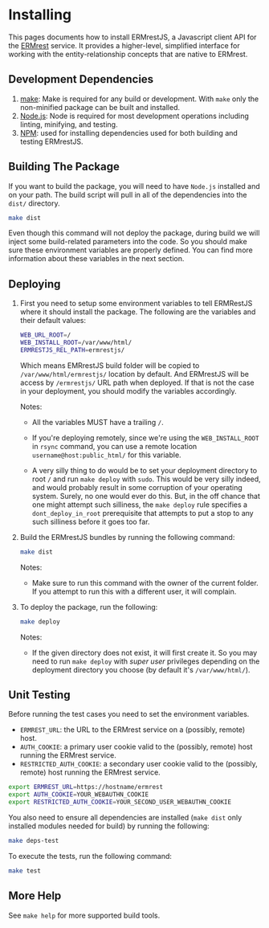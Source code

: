 # Installing

This pages documents how to install ERMrestJS, a Javascript client API for the
[ERMrest](http://github.com/informatics-isi-edu/ermrest/) service. It provides a higher-level, simplified interface for working with the entity-relationship concepts that are native to ERMrest.

## Development Dependencies

1. [make](https://en.wikipedia.org/wiki/Makefile): Make is required for any build or development. With `make` only the non-minified package can be built and installed.
2. [Node.js](https://www.nodejs.org): Node is required for most development operations including linting, minifying, and testing.
3. [NPM](https://docs.npmjs.com/downloading-and-installing-node-js-and-npm): used for installing dependencies used for both building and testing ERMrestJS.


## Building The Package

If you want to build the package, you will need to have `Node.js` installed and on your path. The build script will pull in all of the
dependencies into the `dist/` directory.

```sh
make dist
```

Even though this command will not deploy the package, during build we will inject some build-related parameters into the code. So you should make sure these environment variables are properly defined. You can find more information about these variables in the next section.


## Deploying

1. First you need to setup some environment variables to tell ERMRestJS where it should install the package. The following are the variables and their default values:

    ```sh
    WEB_URL_ROOT=/
    WEB_INSTALL_ROOT=/var/www/html/
    ERMRESTJS_REL_PATH=ermrestjs/
    ```
    Which means EMRrestJS build folder will be copied to `/var/www/html/ermrestjs/` location by default. And ERMrestJS will be access by `/ermrestjs/` URL path when deployed. If that is not the case in your deployment, you should modify the variables accordingly.

    Notes:
    - All the variables MUST have a trailing `/`.

    - If you're deploying remotely, since we're using the `WEB_INSTALL_ROOT` in `rsync` command, you can use a remote location `username@host:public_html/` for this variable.

    - A very silly thing to do would be to set your deployment directory to root `/` and run `make deploy` with `sudo`. This would be very silly indeed, and would probably result in some corruption of your operating system. Surely, no one would ever do this. But, in the off chance that one might attempt such silliness, the `make deploy` rule specifies a `dont_deploy_in_root` prerequisite that attempts to put a stop to any such silliness before it goes too far.


2. Build the ERMrestJS bundles by running the following command:

    ```sh
    make dist
    ```

    Notes:
    - Make sure to run this command with the owner of the current folder. If you attempt to run this with a different user, it will complain.

3. To deploy the package, run the following:

    ```sh
    make deploy
    ```

    Notes:
    - If the given directory does not exist, it will first create it. So you may need to run `make deploy` with _super user_ privileges depending on the deployment directory you choose (by default it's `/var/www/html/`).

## Unit Testing

Before running the test cases you need to set the environment variables.
- `ERMREST_URL`: the URL to the ERMrest service on a (possibly, remote) host.
- `AUTH_COOKIE`: a primary user cookie valid to the (possibly, remote) host running the ERMrest service.
- `RESTRICTED_AUTH_COOKIE`: a secondary user cookie valid to the (possibly, remote) host running the ERMrest service.

```sh
export ERMREST_URL=https://hostname/ermrest
export AUTH_COOKIE=YOUR_WEBAUTHN_COOKIE
export RESTRICTED_AUTH_COOKIE=YOUR_SECOND_USER_WEBAUTHN_COOKIE
```


You also need to ensure all dependencies are installed (`make dist` only installed modules needed for build) by running the following:

```sh
make deps-test
```

To execute the tests, run the following command:

```sh
make test
```


## More Help

See `make help` for more supported build tools.
